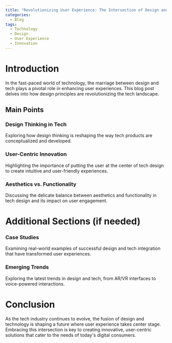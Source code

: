 ```yaml
---
title: "Revolutionizing User Experience: The Intersection of Design and Tech"
categories:
  - Blog
tags:
  - Technology
  - Design
  - User Experience
  - Innovation
---
```


# Introduction
In the fast-paced world of technology, the marriage between design and tech plays a pivotal role in enhancing user experiences. This blog post delves into how design principles are revolutionizing the tech landscape.

## Main Points
### Design Thinking in Tech
Exploring how design thinking is reshaping the way tech products are conceptualized and developed.

### User-Centric Innovation
Highlighting the importance of putting the user at the center of tech design to create intuitive and user-friendly experiences.

### Aesthetics vs. Functionality
Discussing the delicate balance between aesthetics and functionality in tech design and its impact on user engagement.

# Additional Sections (if needed)
### Case Studies
Examining real-world examples of successful design and tech integration that have transformed user experiences.

### Emerging Trends
Exploring the latest trends in design and tech, from AR/VR interfaces to voice-powered interactions.

# Conclusion
As the tech industry continues to evolve, the fusion of design and technology is shaping a future where user experience takes center stage. Embracing this intersection is key to creating innovative, user-centric solutions that cater to the needs of today's digital consumers.